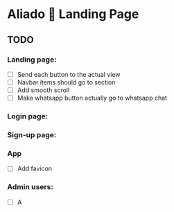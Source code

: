 # Aliado 🤖 Landing Page

## TODO

### Landing page:

- [ ] Send each button to the actual view
- [ ] Navbar items should go to section
- [ ] Add smooth scroll
- [ ] Make whatsapp button actually go to whatsapp chat

### Login page:

### Sign-up page:

### App

- [ ] Add favicon

### Admin users:

- [ ] A
